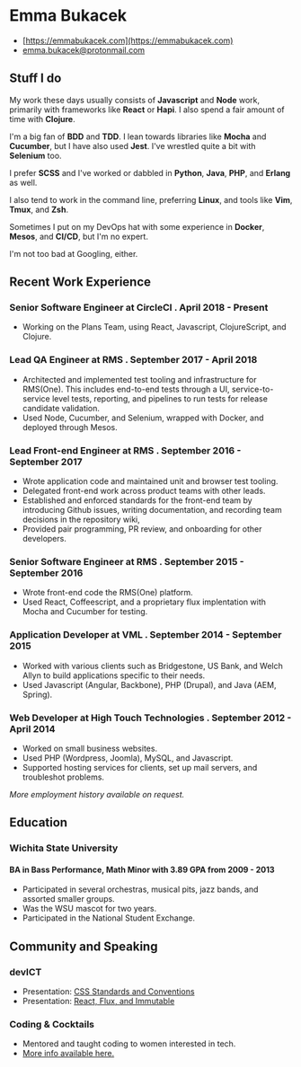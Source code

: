 # Emma Bukacek

* [https://emmabukacek.com](https://emmabukacek.com)
* emma.bukacek@protonmail.com

## Stuff I do

My work these days usually consists of **Javascript** and **Node** work,
primarily with frameworks like **React** or **Hapi**.
I also spend a fair amount of time with **Clojure**.

I'm a big fan of **BDD** and **TDD**. I lean towards libraries like **Mocha**
and **Cucumber**, but I have also used **Jest**. I've wrestled quite a bit
with **Selenium** too.

I prefer **SCSS** and I've worked or dabbled in **Python**,
**Java**, **PHP**, and **Erlang** as well.

I also tend to work in the command line, preferring **Linux**,
and tools like **Vim**, **Tmux**, and **Zsh**.

Sometimes I put on my DevOps hat with some experience in **Docker**,
**Mesos**, and **CI/CD**, but I'm no expert.

I'm not too bad at Googling, either.

## Recent Work Experience
### Senior Software Engineer at CircleCI . April 2018 - Present

* Working on the Plans Team, using React, Javascript, ClojureScript, and Clojure.

### Lead QA Engineer at RMS . September 2017 - April 2018

* Architected and implemented test tooling and infrastructure for RMS(One). This
  includes end-to-end tests through a UI, service-to-service level tests, reporting,
  and pipelines to run tests for release candidate validation.
* Used Node, Cucumber, and Selenium, wrapped with Docker, and deployed through Mesos.

### Lead Front-end Engineer at RMS . September 2016 - September 2017

* Wrote application code and maintained unit and browser test tooling.
* Delegated front-end work across product teams with other leads.
* Established and enforced standards for the front-end team by introducing
  Github issues, writing documentation, and recording team decisions in the repository wiki,
* Provided pair programming, PR review, and onboarding for other developers.

### Senior Software Engineer at RMS . September 2015 - September 2016

* Wrote front-end code the RMS(One) platform.
* Used React, Coffeescript, and a proprietary flux implentation with Mocha and Cucumber for testing.

### Application Developer at VML . September 2014 - September 2015

* Worked with various clients such as Bridgestone, US Bank, and Welch Allyn
  to build applications specific to their needs.
* Used Javascript (Angular, Backbone), PHP (Drupal), and Java (AEM, Spring).

### Web Developer at High Touch Technologies . September 2012 - April 2014

* Worked on small business websites.
* Used PHP (Wordpress, Joomla), MySQL, and Javascript.
* Supported hosting services for clients, set up mail servers, and troubleshot problems.

_More employment history available on request._

## Education
### Wichita State University
#### BA in Bass Performance, Math Minor with 3.89 GPA from 2009 - 2013

* Participated in several orchestras, musical pits, jazz bands, and assorted smaller groups.
* Was the WSU mascot for two years.
* Participated in the National Student Exchange.

## Community and Speaking
### devICT
* Presentation: [CSS Standards and Conventions](https://www.youtube.com/watch?v=RfgfQRrXSFk)
* Presentation: [React, Flux, and Immutable](https://www.youtube.com/watch?v=BXIBEI9GWMQ)

### Coding & Cocktails
* Mentored and taught coding to women interested in tech.
* [More info available here.](http://codingandcocktails.kcwomenintech.org/)
